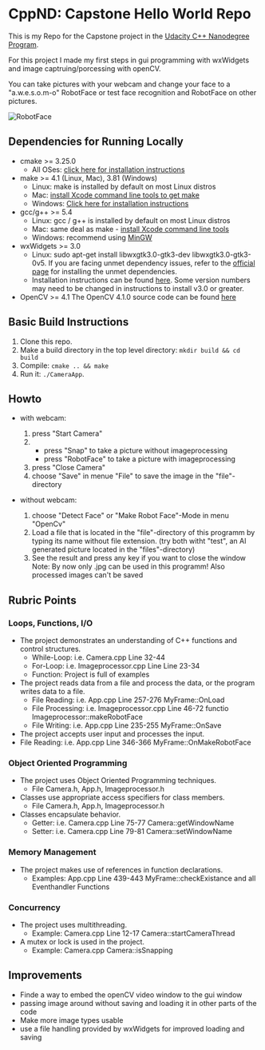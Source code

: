 # CppND: Capstone Hello World Repo

This is my Repo for the Capstone project in the [Udacity C++ Nanodegree Program](https://www.udacity.com/course/c-plus-plus-nanodegree--nd213).

For this project I made my first steps in gui programming with wxWidgets and image captruing/porcessing with openCV.

You can take pictures with your webcam and change your face to a "a.w.e.s.o.m-o" RobotFace or test face recognition and RobotFace on other pictures.

![RobotFace](https://user-images.githubusercontent.com/42523312/209194287-9b032bb5-e7a6-4d6e-a8dc-155821bf5121.PNG)

## Dependencies for Running Locally
* cmake >= 3.25.0
  * All OSes: [click here for installation instructions](https://cmake.org/install/)
* make >= 4.1 (Linux, Mac), 3.81 (Windows)
  * Linux: make is installed by default on most Linux distros
  * Mac: [install Xcode command line tools to get make](https://developer.apple.com/xcode/features/)
  * Windows: [Click here for installation instructions](http://gnuwin32.sourceforge.net/packages/make.htm)
* gcc/g++ >= 5.4
  * Linux: gcc / g++ is installed by default on most Linux distros
  * Mac: same deal as make - [install Xcode command line tools](https://developer.apple.com/xcode/features/)
  * Windows: recommend using [MinGW](http://www.mingw.org/)
* wxWidgets >= 3.0
  * Linux: sudo apt-get install libwxgtk3.0-gtk3-dev libwxgtk3.0-gtk3-0v5. If you are facing unmet dependency issues, refer to the [official page](https://www.wxwidgets.org/) for installing the unmet dependencies.
  * Installation instructions can be found [here](https://wiki.wxwidgets.org/Install). Some version numbers may need to be changed in instructions to install v3.0 or greater.
* OpenCV >= 4.1 The OpenCV 4.1.0 source code can be found [here](https://github.com/opencv/opencv/tree/4.1.0)


## Basic Build Instructions

1. Clone this repo.
2. Make a build directory in the top level directory: `mkdir build && cd build`
3. Compile: `cmake .. && make`
4. Run it: `./CameraApp`.

## Howto

* with webcam:
  1. press "Start Camera"
  2. * press "Snap" to take a picture without imageprocessing
     * press "RobotFace" to take a picture with imageprocessing
  3. press "Close Camera"
  4. choose "Save" in menue "File" to save the image in the "file"-directory

* without webcam:
  1. choose "Detect Face" or "Make Robot Face"-Mode in menu "OpenCv"
  2. Load a file that is located in the "file"-directory of this programm by typing its name without file extension.
     (try both witht "test", an AI generated picture located in the "files"-directory)
  4. See the result and press any key if you want to close the window
     Note: By now only .jpg can be used in this programm! Also processed images can't be saved

## Rubric Points
### Loops, Functions, I/O
* The project demonstrates an understanding of C++ functions and control structures.
  * While-Loop: i.e. Camera.cpp Line 32-44
  * For-Loop: i.e. Imageprocessor.cpp Line Line 23-34
  * Function: Project is full of examples
* The project reads data from a file and process the data, or the program writes data to a file.
  * File Reading: i.e. App.cpp Line 257-276 MyFrame::OnLoad
  * File Processing: i.e. Imageprocessor.cpp Line 46-72 functio Imageprocessor::makeRobotFace
  * File Writing:  i.e. App.cpp Line 235-255 MyFrame::OnSave
* The project accepts user input and processes the input.
 * File Reading: i.e. App.cpp Line 346-366 MyFrame::OnMakeRobotFace
 
### Object Oriented Programming
* The project uses Object Oriented Programming techniques.
  * File Camera.h, App.h, Imageprocessor.h
* Classes use appropriate access specifiers for class members.
  * File Camera.h, App.h, Imageprocessor.h
* Classes encapsulate behavior.
  * Getter: i.e. Camera.cpp Line 75-77 Camera::getWindowName
  * Setter: i.e. Camera.cpp Line 79-81 Camera::setWindowName

### Memory Management
* The project makes use of references in function declarations.
  * Examples: App.cpp Line 439-443 MyFrame::checkExistance and all Eventhandler Functions

### Concurrency
* The project uses multithreading.
  * Example: Camera.cpp Line 12-17 Camera::startCameraThread
* A mutex or lock is used in the project.
  * Example: Camera.cpp Camera::isSnapping


## Improvements
* Finde a way to embed the openCV video window to the gui window
* passing image around without saving and loading it in other parts of the code
* Make more image types usable
* use a file handling provided by wxWidgets for improved loading and saving
